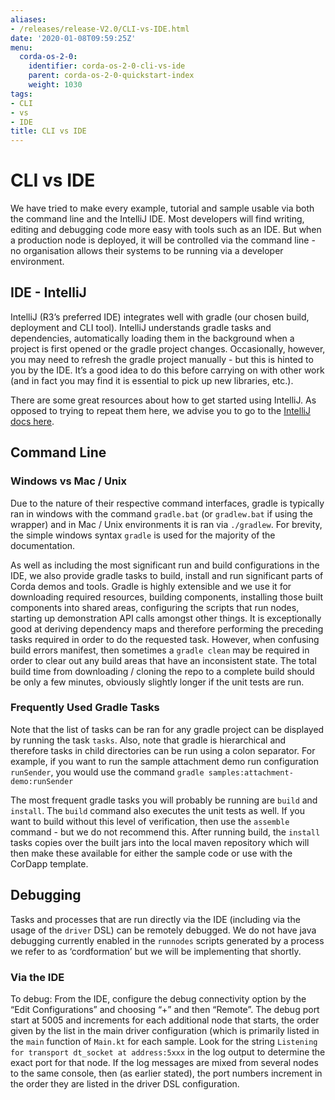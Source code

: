 ```yaml
---
aliases:
- /releases/release-V2.0/CLI-vs-IDE.html
date: '2020-01-08T09:59:25Z'
menu:
  corda-os-2-0:
    identifier: corda-os-2-0-cli-vs-ide
    parent: corda-os-2-0-quickstart-index
    weight: 1030
tags:
- CLI
- vs
- IDE
title: CLI vs IDE
---
```



# CLI vs IDE

We have tried to make every example, tutorial and sample usable via both the command line and the IntelliJ IDE.
Most developers will find writing, editing and debugging code more easy with tools such as an IDE. But when a production node
is deployed, it will be controlled via the command line - no organisation allows their systems to be running via
a developer environment.


## IDE - IntelliJ

IntelliJ (R3’s preferred IDE) integrates well with gradle (our chosen build, deployment and CLI tool). IntelliJ understands gradle
tasks and dependencies, automatically loading them in the background when a project is first opened or the gradle
project changes. Occasionally, however, you may need to refresh the gradle project manually - but this is hinted to you
by the IDE. It’s a good idea to do this before carrying on with other work (and in fact you may find it is essential to pick
up new libraries, etc.).

There are some great resources about how to get started using IntelliJ. As opposed to trying to repeat them here, we advise
you to go to the [IntelliJ docs here](https://www.jetbrains.com/idea/documentation/).


## Command Line


### Windows vs Mac / Unix

Due to the nature of their respective command interfaces, gradle is typically ran in windows with the command `gradle.bat`
(or `gradlew.bat` if using the wrapper) and in Mac / Unix environments it is ran via `./gradlew`. For brevity, the
simple windows syntax `gradle` is used for the majority of the documentation.

As well as including the most significant run and build configurations in the IDE, we also provide gradle tasks to build, install
and run significant parts of Corda demos and tools. Gradle is highly extensible and we use it for downloading required resources,
building components, installing those built components into shared areas, configuring the scripts that run nodes, starting
up demonstration API calls amongst other things. It is exceptionally good at deriving dependency maps and therefore performing
the preceding tasks required in order to do the requested task. However, when confusing build errors manifest, then sometimes
a `gradle clean` may be required in order to clear out any build areas that have an inconsistent state. The total build time
from downloading / cloning the repo to a complete build should be only a few minutes, obviously slightly longer if the
unit tests are run.


### Frequently Used Gradle Tasks

Note that the list of tasks can be ran for any gradle project can be displayed by running the task `tasks`. Also, note that
gradle is hierarchical and therefore tasks in child directories can be run using a colon separator. For example, if you want to run
the sample attachment demo run configuration `runSender`, you would use the command `gradle samples:attachment-demo:runSender`

The most frequent gradle tasks you will probably be running are `build` and `install`. The `build` command also executes the
unit tests as well. If you want to build without this level of verification, then use the `assemble` command - but we do
not recommend this. After running build, the `install` tasks copies over the built jars into the local maven repository
which will then make these available for either the sample code or use with the CorDapp template.


## Debugging

Tasks and processes that are run directly via the IDE (including via the usage of the `driver` DSL) can be remotely debugged.
We do not have java debugging currently enabled in the `runnodes` scripts generated by a process we refer to as ‘cordformation’
but we will be implementing that shortly.


### Via the IDE

To debug: From the IDE, configure the debug connectivity option by the “Edit Configurations” and choosing “+” and then “Remote”.
The debug port start at 5005 and increments for each additional node that starts, the order given by the list in the main
driver configuration (which is primarily listed in the `main` function of `Main.kt` for each sample. Look for the string
`Listening for transport dt_socket at address:5xxx` in the log output to determine the exact port for that node. If the log
messages are mixed from several nodes to the same console, then (as earlier stated), the port numbers increment in the order
they are listed in the driver DSL configuration.

